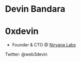 # Devin Bandara
# 0xdevin

- Founder & CTO @ [Nirvana Labs](https://nirvanalabs.io/)

Twitter: @web3devin
